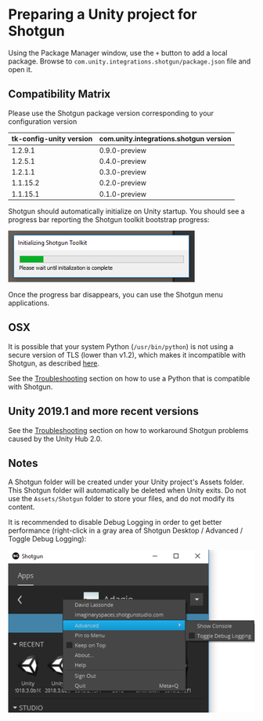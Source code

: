 # Preparing a Unity project for Shotgun
Using the Package Manager window, use the `+` button to add a local package.
Browse to `com.unity.integrations.shotgun/package.json` file and open it.

## Compatibility Matrix
Please use the Shotgun package version corresponding to your configuration version

| tk-config-unity version | com.unity.integrations.shotgun version |
| :---------------------- | :------------------------------------- |
| 1.2.9.1                 | 0.9.0-preview                          |
| 1.2.5.1                 | 0.4.0-preview                          |
| 1.2.1.1                 | 0.3.0-preview                          |
| 1.1.15.2                | 0.2.0-preview                          |
| 1.1.15.1                | 0.1.0-preview                          |
   
Shotgun should automatically initialize on Unity startup. You should see a 
progress bar reporting the Shotgun toolkit bootstrap progress:

![Toolkit Progress Bar](images/toolkit_progress_bar.png)

Once the progress bar disappears, you can use the Shotgun menu applications. 

## OSX
It is possible that your system Python (`/usr/bin/python`) is not using a secure
version of TLS (lower than v1.2), which makes it incompatible with Shotgun, as described 
[here](https://support.shotgunsoftware.com/hc/en-us/articles/360009371913-Insecure-HTTPS-and-Old-Toolkit-Core-Deprecation-May-15th-2019).

See the [Troubleshooting](troubleshooting.md#using-a-python-that-is-compatible-with-shotgun) 
section on how to use a Python that is compatible with Shotgun.

## Unity 2019.1 and more recent versions
See the [Troubleshooting](troubleshooting.md#unity-20191-and-more-recent-versions) 
section on how to workaround Shotgun problems caused by the Unity Hub 2.0.

## Notes
A Shotgun folder will be created under your Unity project's 
Assets folder. This Shotgun folder will automatically be deleted when Unity 
exits. Do not use the `Assets/Shotgun` folder to store your files, and do not 
modify its content.

It is recommended to disable Debug Logging in order to get better performance 
(right-click in a 
gray area of Shotgun Desktop / Advanced / Toggle Debug Logging):

![Toggle Debug Logging](images/toggle_debug.png)

